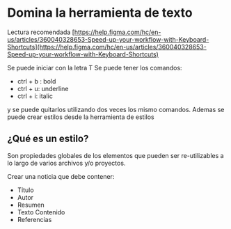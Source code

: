 # Domina la herramienta de texto
Lectura recomendada
[https://help.figma.com/hc/en-us/articles/360040328653-Speed-up-your-workflow-with-Keyboard-Shortcuts](https://help.figma.com/hc/en-us/articles/360040328653-Speed-up-your-workflow-with-Keyboard-Shortcuts)

Se puede iniciar con la letra T
Se puede tener los comandos: 
* ctrl + b : bold
* ctrl + u: underline
* ctrl + i: italic

y se puede quitarlos utilizando dos veces los mismo comandos.
Ademas se puede crear estilos desde la herramienta de estilos

## ¿Qué es un estilo?
Son propiedades globales de los elementos que pueden ser re-utilizables a lo largo de varios archivos y/o proyectos.

Crear una noticia que debe contener:
* Título
* Autor
* Resumen
* Texto Contenido
* Referencias